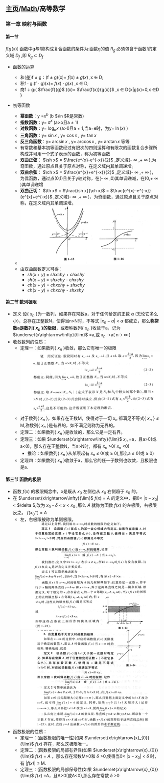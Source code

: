<head>
    <script src="https://cdn.mathjax.org/mathjax/latest/MathJax.js?config=TeX-AMS-MML_HTMLorMML" type="text/javascript"></script>
    <script type="text/x-mathjax-config">
        MathJax.Hub.Config({
            tex2jax: {
            skipTags: ['script', 'noscript', 'style', 'textarea', 'pre'],
            inlineMath: [['$','$']]
            }
        });
    </script>
</head>

## [主页](../README.md)/[Math](./readme.md)/高等数学

### 第一章 映射与函数
#### 第一节
  $f[g(x)]$  函数中g与f能构成复合函数的条件为:函数g的值  $R_{g}$  必须包含于函数f的定义域  $D_{f}$  ,即  $R_{g}$    $\subset$  $D_{f}$    

- 函数的运算
  - 和(差)f  $\pm$  g：(f  $\pm$  g)(x)=  $f(x)$    $\pm$  $g(x)$  ,x  $\in$  D;
  - 积f  $\cdot$  g:(f  $\cdot$  g)(x)=  $f(x)$    $\cdot$    $g(x)$  ,x  $\in$  D;
  - 商f  $\div$  g:(  $\frac{f}{g}$  )(x)=  $\frac{f(x)}{g(x)}$  ,x  $\in$  D\{x|g(x)=0,x  $\in$D  }
  
- 初等函数
  - **幂函数**：y  =$x^{b}$  (b  $\in  $R是常数)
  - **指数函数**：y=  $a^{x}$  (a>o且a   $\neq$  1)
  - **对数函数**：y=  $\log_ax$  (a>0且a  $\neq$  1,当a=e时，为y=  $\ln(x)$  ) 
  - **三角函数**：y=  $\sin x$  , y=  $\cos x$  , y=  $\tan x$  
  - **反三角函数**：y=  $\arcsin x$  , y=  $\arccos x$  , y=  $\arctan x$   等等
  - 有常数和基本初等函数经过有限次的四则运算和有限次的函数复合步骤所构成并可用一个式子表示的函数，称为初等函数
  - **双曲正弦**：  $\sh x$  =  $\frac{e^{x}-e^{-x}}{2}$  ,定义域(-  $\infty$  ,+  $\infty$  ),为奇函数，通过原点且关于原点对称，在定义域内其单调递增。
  - **双曲余弦**：  $\ch x$  =  $\frac{e^{x}+e^{-x}}{2}$  ,定义域(-  $\infty$  ,+  $\infty$  )，为偶函数，通过点(0,1)且关于y轴对称，在(-  $\infty$  ,0)其单调递减，在(0,+  $\infty$  )其单调递增
  - **双曲正切**：  $\th x$  =  $\frac{\sh x}{\ch x}$  =  $\frac{e^{x}-e^{-x}}{e^{x}+e^{-x}}$  ,定义域(-  $\infty$  ,+  $\infty$  )，为奇函数，通过原点且关于原点对称，在定义域内其单调递增。
  - ![](/Math/pic/Math1.png)
  - 由双曲函数定义可得：
    -   $sh (x+y)$  =  $sh xch y$  +  $ch xsh y$  
    -   $sh (x-y)$  =  $sh xch y$  -  $ch xsh y$  
    -   $ch (x+y)$  =  $ch xch y$  +  $sh xch y$  
    -   $ch (x-y)$  =  $ch xch y$  -  $sh xsh y$  
#### 第二节 数列极限
- 定义 设{  ${x}_{n}$  }为一数列，如果存在常数a，对于任何给定的正数  $\alpha$  (无论它多么小)，总存在正整数N，使得当n>N时，不等式  $\lvert {x}_{n}-a\rvert$  <  $\alpha$  都成立，那么**称常数a是数列{  ${x}_{n}$  }的极限**，或者称数列{  ${x}_{n}$  }收敛于a，记为  $\underset{x\rightarrow\infty}{\lim}$  =a,或  ${x}_{n}$  ->a( n->  $\infty$  )
- 收敛数列的性质：
  - 定理一：如果数列{  ${x}_{n}$  }收敛，那么它有唯一的极限
![](/Math/pic/Math2.png)
  - 对于数列{  ${x}_{n}$  }，如果存在正数M，使得对于一切  ${x}_{n}$  都满足不等式{  ${x}_{n}$  }  $\le$  M,称数列{  ${x}_{n}$  }是有界的，如不满足则称为无界的。
  - 定理二：如果数列{  ${x}_{n}$  }是收敛的，那么它是一定有界。
  - 定理三：如果  $\underset{x\rightarrow\infty}{\lim}$    ${x}_{n}$  =a，且a>0(或a<0)，那么存在正整数N，当n>N时，都有  ${x}_{n}$  >0(  ${x}_{n}$  <0)
    - 推论：如果数列{  ${x}_{n}$  }从某项起有  ${x}_{n}$    $\le$  0(或  $\ge$  0),那么a  $\le$  0(或  $\ge$  0)
  - 定理四：如果数列{  ${x}_{n}$  }收敛于a，那么它的任一子数列也收敛，且极限也是a.
#### 第三节 函数的极限
- 函数  $f(x)$  的极限概念中，x是既从  ${x}_{0}$  左侧也从  ${x}_{0}$  右侧趋于  ${x}_{0}$  的。
- 在  $\underset{x\rightarrow\infty}{\lim}$    $f(x)$  =  $A$  的定义中，把0<  $\lvert {x}-{x}_{0}\rvert$  <  $\delta  $,改为  ${x}_{0}$  -  $\delta$  <  $x$  <  ${x}_{0}$  ,那么  $A$  就称为函数  $f(x)$  的左极限，右极限反之。  $f({x}_{0}^{-})$  =  $A$  
  - 左，右极限被称为单侧极限。 
![](/Math/pic/Math3.png)
![](/Math/pic/Math4.png)
- 函数极限的性质：
  - 定理一：(函数极限的唯一性)如果  $\underset{x\rightarrow{x}_{0}}{\lim}$    $f(x)$   存在，那么这极限唯一。
  - 定理二：(函数极限的局部有界性)如果  $\underset{x\rightarrow{x}_{0}}{\lim}$    $f(x)$  =   $A$  ，那么存在常数M>0和   $\delta$  >0,使得当0<  $\lvert {x}-{x}_{0}\rvert$   <   $\delta$  时，有  $\lvert f(x)\rvert$    $\le$  M.
  - 定理三：(函数极限的局部保号性)如果  $\underset{x\rightarrow{x}_{0}}{\lim}$    $f(x)$  =A，且A>0(或A<0),那么存在常数  $\delta$  >0